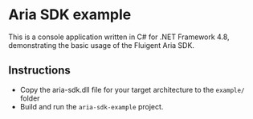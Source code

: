 # Aria SDK example

This is a console application written in C# for .NET Framework 4.8, demonstrating the basic usage of the Fluigent Aria SDK.

## Instructions
- Copy the aria-sdk.dll file for your target architecture to the `example/` folder
- Build and run the `aria-sdk-example` project.